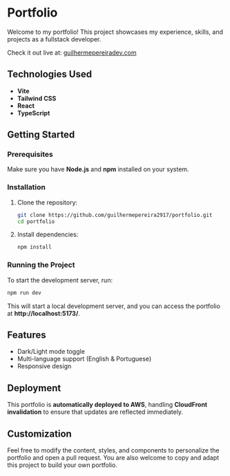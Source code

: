 # Portfolio

Welcome to my portfolio! This project showcases my experience, skills, and projects as a fullstack developer.

Check it out live at: [guilhermepereiradev.com](https://guilhermepereiradev.com)

## Technologies Used
- **Vite**
- **Tailwind CSS**
- **React**
- **TypeScript**

## Getting Started

### Prerequisites
Make sure you have **Node.js** and **npm** installed on your system.

### Installation
1. Clone the repository:
   ```bash
   git clone https://github.com/guilhermepereira2917/portfolio.git
   cd portfolio
   ```
2. Install dependencies:
   ```bash
   npm install
   ```

### Running the Project
To start the development server, run:
```bash
npm run dev
```
This will start a local development server, and you can access the portfolio at **http://localhost:5173/**.

## Features
- Dark/Light mode toggle
- Multi-language support (English & Portuguese)
- Responsive design

## Deployment
This portfolio is **automatically deployed to AWS**, handling **CloudFront invalidation** to ensure that updates are reflected immediately.

## Customization
Feel free to modify the content, styles, and components to personalize the portfolio and open a pull request. You are also welcome to copy and adapt this project to build your own portfolio.
